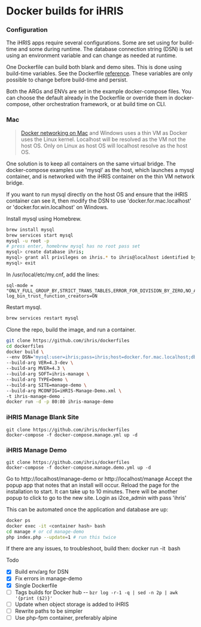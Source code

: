 # Docker builds for iHRIS

### Configuration

The iHRIS apps require several configurations. Some are set using for build-time and some during runtime. The database connection string (DSN) is set using an environment variable and can change as needed at runtime.

One Dockerfile can build both blank and demo sites. This is done using build-time variables. See the Dockerfile [reference](https://docs.docker.com/engine/reference/builder/#arg). These variables are only possible to change before build-time and persist.

Both the ARGs and ENVs are set in the example docker-compose files. You can choose the default already in the Dockerfile or override them in docker-compose, other orchestration framework, or at build time on CLI.

### Mac

> [Docker networking on Mac](https://docs.docker.com/docker-for-mac/networking/) and Windows uses a thin VM as Docker uses the Linux kernel. Localhost will be resolved as the VM not the host OS. Only on Linux as host OS will localhost  resolve as the host OS.

One solution is to keep all containers on the same virtual bridge. The docker-compose examples use 'mysql' as the host, which launches a mysql container, and is networked with the iHRIS container on the thin VM network bridge.

If you want to run mysql directly on the host OS and ensure that the iHRIS container can see it, then modify the DSN to use 'docker.for.mac.localhost' or 'docker.for.win.localhost' on Windows.

Install mysql using Homebrew.
```sh
brew install mysql
brew services start mysql
mysql -u root -p
# press enter, homebrew mysql has no root pass set
mysql> create database ihris;
mysql> grant all privileges on ihris.* to ihris@localhost identified by 'ihris';
mysql> exit
```

In /usr/local/etc/my.cnf, add the lines:
```
sql-mode = "ONLY_FULL_GROUP_BY,STRICT_TRANS_TABLES,ERROR_FOR_DIVISION_BY_ZERO,NO_AUTO_CREATE_USER,NO_ENGINE_SUBSTITUTION"
log_bin_trust_function_creators=ON
```

Restart mysql.
```sh
brew services restart mysql
```

Clone the repo, build the image, and run a container.
```sh
git clone https://github.com/ihris/dockerfiles
cd dockerfiles
docker build \
--env DSN="mysql:user=ihris;pass=ihris;host=docker.for.mac.localhost;dbname=ihris" \
--build-arg VER=4.3-dev \
--build-arg MVER=4.3 \
--build-arg SOFT=ihris-manage \
--build-arg TYPE=Demo \
--build-arg SITE=manage-demo \
--build-arg MCONFIG=iHRIS-Manage-Demo.xml \
-t ihris-manage-demo .
docker run -d -p 80:80 ihris-manage-demo
```

### iHRIS Manage Blank Site

```
git clone https://github.com/ihris/dockerfiles
docker-compose -f docker-compose.manage.yml up -d
```

### iHRIS Manage Demo

```
git clone https://github.com/ihris/dockerfiles
docker-compose -f docker-compose.manage.demo.yml up -d
```

Go to http://localhost/manage-demo or http://localhost/manage Accept the popup app that notes that an install will occur. Reload the page for the installation to start. It can take up to 10 minutes. There will be another popup to click to go to the new site. Login as i2ce_admin with pass 'ihris'

This can be automated once the application and database are up:

```sh
docker ps
docker exec -it <container hash> bash
cd manage # or cd manage-demo
php index.php --update=1 # run this twice
```

If there are any issues, to troubleshoot, build then: docker run -it <image hash> bash

Todo
- [X] Build env/arg for DSN
- [x] Fix errors in manage-demo
- [x] Single Dockerfile
- [ ] Tags builds for Docker hub -- `bzr log -r-1 -q | sed -n 2p | awk '{print ($2)}'`
- [ ] Update when object storage is added to iHRIS
- [ ] Rewrite paths to be simpler
- [ ] Use php-fpm container, preferably alpine